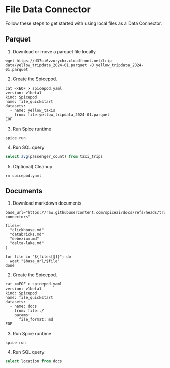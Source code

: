 # File Data Connector

Follow these steps to get started with using local files as a Data Connector.

## Parquet

1. Download or move a parquet file locally
```shell
wget https://d37ci6vzurychx.cloudfront.net/trip-data/yellow_tripdata_2024-01.parquet -O yellow_tripdata_2024-01.parquet
```

2. Create the Spicepod.
```shell 
cat <<EOF > spicepod.yaml
version: v1beta1
kind: Spicepod
name: file_quickstart
datasets:
  - name: yellow_taxis
    from: file:yellow_tripdata_2024-01.parquet
EOF
```

3. Run Spice runtime
```shell
spice run
```

4. Run SQL query
```sql
select avg(passenger_count) from taxi_trips
```

5. (Optional) Cleanup
```shell
rm spicepod.yaml
```

##  Documents

1. Download markdown documents
```shell
base_url="https://raw.githubusercontent.com/spiceai/docs/refs/heads/trunk/spiceaidocs/docs/components/data-connectors"

files=(
  "clickhouse.md"
  "databricks.md"
  "debezium.md"
  "delta-lake.md"
)

for file in "${files[@]}"; do
  wget "$base_url/$file"
done
```

2. Create the Spicepod.
```shell
cat <<EOF > spicepod.yaml
version: v1beta1
kind: Spicepod
name: file_quickstart
datasets:
  - name: docs
    from: file:./
    params:
      file_format: md
EOF
```

3. Run Spice runtime
```shell
spice run
```

4. Run SQL query
```sql
select location from docs
```
